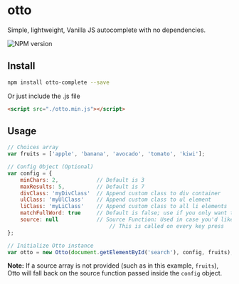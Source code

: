otto
===

Simple, lightweight, Vanilla JS autocomplete with no dependencies.

![NPM version](https://badge.fury.io/js/otto-complete.svg)

## Install

``` bash
npm install otto-complete --save
```

Or just include the .js file
``` html
<script src="./otto.min.js"></script>
```

## Usage

```js
// Choices array
var fruits = ['apple', 'banana', 'avocado', 'tomato', 'kiwi'];

// Config Object (Optional)
var config = { 
	minChars: 2,			// Default is 3
	maxResults: 5,			// Default is 7
	divClass: 'myDivClass'	// Append custom class to div container
	ulClass: 'myUlClass'	// Append custom class to ul element
	liClass: 'myLiClass'	// Append custom class to all li elements
	matchFullWord: true		// Default is false; use if you only want to match full words
	source: null			// Source Function: Used in case you'd like to dynamically retrieve results via XHR, f.e.
								// This is called on every key press
};

// Initialize Otto instance
var otto = new Otto(document.getElementById('search'), config, fruits);
```

**Note:** If a source array is not provided (such as in this example, `fruits`), Otto will fall back on the source function passed inside the `config` object.
